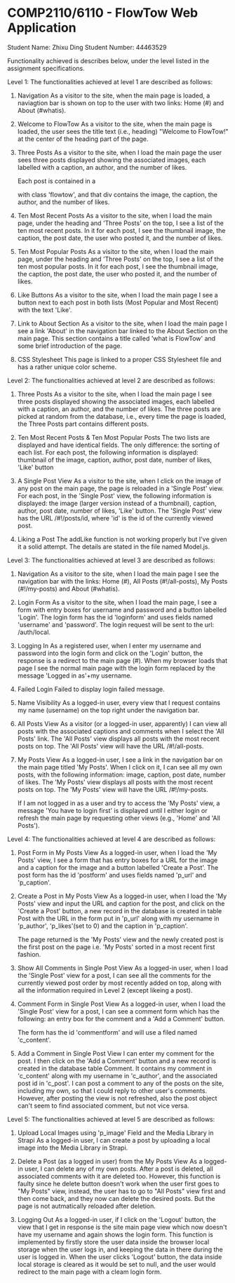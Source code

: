 # COMP2110/6110 - FlowTow Web Application

Student Name: Zhixu Ding
Student Number: 44463529

Functionality achieved is describes below, under the level listed in the assignment specifications.

Level 1: The functionalities achieved at level 1 are described as follows:

1. Navigation
   As a visitor to the site, when the main page is loaded, a naviagtion bar is shown on top to the user with two links: Home (#) and About (#whatis).

2. Welcome to FlowTow
   As a visitor to the site, when the main page is loaded, the user sees the title text (i.e., heading) "Welcome to FlowTow!" at the center of the heading part of the page.

3. Three Posts
   As a visitor to the site, when I load the main page the user sees three posts displayed showing the associated images, each labelled with a caption, an author, and the number of likes.

   Each post is contained in a <div> with class 'flowtow', and that div contains the image, the caption, the author, and the number of likes.

4. Ten Most Recent Posts
   As a visitor to the site, when I load the main page, under the heading and 'Three Posts' on the top, I see a list of the ten most recent posts. In it for each post, I see the thumbnail image, the caption, the post date, the user who posted it, and the number of likes.

5. Ten Most Popular Posts
   As a visitor to the site, when I load the main page, under the heading and 'Three Posts' on the top, I see a list of the ten most popular posts. In it for each post, I see the thumbnail image, the caption, the post date, the user who posted it, and the number of likes.

6. Like Buttons
   As a visitor to the site, when I load the main page I see a button next to each post in both lists (Most Popular and Most Recent) with the text 'Like'.

7. Link to About Section
   As a visitor to the site, when I load the main page I see a link 'About' in the navigation bar linked to the About Section on the main page. This section contains a title called 'what is FlowTow' and some brief introduction of the page.

8. CSS Stylesheet
   This page is linked to a proper CSS Stylesheet file and has a rather unique color scheme.

Level 2: The functionalities achieved at level 2 are described as follows:

1. Three Posts
   As a visitor to the site, when I load the main page I see three posts displayed showing the associated images, each labelled with a caption, an author, and the number of likes. The three posts are picked at random from the database, i.e., every time the page is loaded, the Three Posts part contains different posts.

2. Ten Most Recent Posts & Ten Most Popular Posts
   The two lists are displayed and have identical fields. The only difference: the sorting of each list. For each post, the following information is displayed: thumbnail of the image, caption, author, post date, number of likes, 'Like' button

3. A Single Post View
   As a visitor to the site, when I click on the image of any post on the main page, the page is reloaded in a 'Single Post' view. For each post, in the 'Single Post' view, the following information is displayed: the image (larger version instead of a thumbnail), caption, author, post date, number of likes, 'Like' button. The 'Single Post' view has the URL /#!/posts/id, where 'id' is the id of the currently viewed post.

4. Liking a Post
   The addLike function is not working properly but I've given it a solid attempt. The details are stated in the file named Model.js.

Level 3: The functionalities achieved at level 3 are described as follows:

1. Navigation
   As a visitor to the site, when I load the main page I see the navigation bar with the links: Home (#), All Posts (#!/all-posts), My Posts (#!/my-posts) and About (#whatis).

2. Login Form
   As a visitor to the site, when I load the main page, I see a form with entry boxes for username and password and a button labelled 'Login'. The login form has the id 'loginform' and uses fields named 'username' and 'password'. The login request will be sent to the url: /auth/local.

3. Logging In
   As a registered user, when I enter my username and password into the login form and click on the 'Login' button, the response is a redirect to the main page (#). When my browser loads that page I see the normal main page with the login form replaced by the message 'Logged in as'+my username.

4. Failed Login
   Failed to display login failed message.

5. Name Visibility
   As a logged-in user, every view that I request contains my name (username) on the top right under the navigation bar.

6. All Posts View
   As a visitor (or a logged-in user, apparently) I can view all posts with the associated captions and comments when I select the 'All Posts' link. The 'All Posts' view displays all posts with the most recent posts on top. The 'All Posts' view will have the URL /#!/all-posts.

7. My Posts View
   As a logged-in user, I see a link in the navigation bar on the main page titled 'My Posts'. When I click on it, I can see all my own posts, with the following information: image, caption, post date, number of likes. The 'My Posts' view displays all posts with the most recent posts on top. The 'My Posts' view will have the URL /#!/my-posts.

   If I am not logged in as a user and try to access the 'My Posts' view, a message 'You have to login first' is displayed until I either login or refresh the main page by requesting other views (e.g., 'Home' and 'All Posts').

Level 4: The functionalities achieved at level 4 are described as follows:

1. Post Form in My Posts View
   As a logged-in user, when I load the 'My Posts' view, I see a form that has entry boxes for a URL for the image and a caption for the image and a button labelled 'Create a Post'. The post form has the id 'postform' and uses fields named 'p_url' and 'p_caption'.

2. Create a Post in My Posts View
   As a logged-in user, when I load the 'My Posts' view and input the URL and caption for the post, and click on the 'Create a Post' button, a new record in the database is created in table Post with the URL in the form put in 'p_url' along with my username in 'p_author', 'p_likes'(set to 0) and the caption in 'p_caption'.

   The page returned is the 'My Posts' view and the newly created post is the first post on the page i.e. 'My Posts' sorted in a most recent first fashion.

3. Show All Comments in Single Post View
   As a logged-in user, when I load the 'Single Post' view for a post, I can see all the comments for the currently viewed post order by most recently added on top, along with all the information required in Level 2 (except likeing a post).

4. Comment Form in Single Post View
   As a logged-in user, when I load the 'Single Post' view for a post, I can see a comment form which has the following: an entry box for the comment and a 'Add a Comment' button.

   The form has the id 'commentform' and will use a filed named 'c_content'.

5. Add a Comment in Single Post View
   I can enter my comment for the post. I then click on the 'Add a Comment' button and a new record is created in the database table Comment. It contains my comment in 'c_content' along with my username in 'c_author', and the associated post id in 'c_post'. I can post a comment to any of the posts on the site, including my own, so that I could reply to other user's comments. However, after posting the view is not refreshed, also the post object can't seem to find associated comment, but not vice versa.

Level 5: The functionalities achieved at level 5 are described as follows:

1. Upload Local Images using 'p_image' Field and the Media Library in Strapi
   As a logged-in user, I can create a post by uploading a local image into the Media Library in Strapi.

2. Delete a Post (as a logged in user) from the My Posts View
   As a logged-in user, I can delete any of my own posts. After a post is deleted, all associated comments with it are deleted too. However, this function is faulty since he delete button doesn't work when the user first goes to "My Posts" view, instead, the user has to go to "All Posts" view first and then come back, and they now can delete the desired posts. But the page is not autmatically reloaded after deletion.

3. Logging Out
   As a logged-in user, if I click on the 'Logout' button, the view that I get in response is the site main page view which now doesn't have my username and again shows the login form. This function is implemented by firstly store the user data inside the browser local storage when the user logs in, and keeping the data in there during the user is logged in. When the user clicks 'Logout' button, the data inside local storage is cleared as it would be set to null, and the user would redirect to the main page with a cleam login form.
